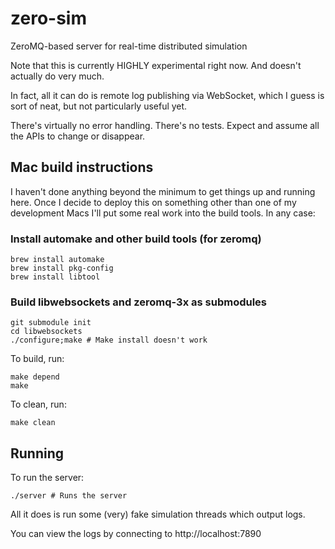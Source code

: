zero-sim
========

ZeroMQ-based server for real-time distributed simulation

Note that this is currently HIGHLY experimental right now. And doesn't actually do
very much.

In fact, all it can do is remote log publishing via WebSocket, which I guess is sort of
neat, but not particularly useful yet.

There's virtually no error handling.
There's no tests.
Expect and assume all the APIs to change or disappear.

## Mac build instructions

I haven't done anything beyond the minimum to get things up and running here. Once
I decide to deploy this on something other than one of my development Macs I'll put
some real work into the build tools. In any case:

### Install automake and other build tools (for zeromq)
    brew install automake
    brew install pkg-config
    brew install libtool

### Build libwebsockets and zeromq-3x as submodules

    git submodule init
    cd libwebsockets
    ./configure;make # Make install doesn't work

To build, run:

    make depend
    make

To clean, run:

    make clean

## Running
To run the server:

    ./server # Runs the server

All it does is run some (very) fake simulation threads which output logs.

You can view the logs by connecting to http://localhost:7890